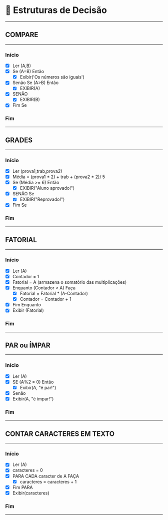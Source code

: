 
# :book: Estruturas de Decisão

---

## COMPARE

---

### Início

- [X] Ler (A,B)
- [X] Se (A=B) Então
  - [X] Exibir('Os números são iguais')
- [x] Senão Se (A>B) Então
  - [x] EXIBIR(A)
- [x] SENÃO
  - [x] EXIBIR(B)
- [x] Fim Se

### Fim

---

## GRADES

---

### Início

- [x] Ler (prova1,trab,prova2)
- [x] Média = (prova1 * 2) + trab + (prova2 * 2)/ 5
- [x] Se (Média >= 6) Então
  - [x] EXIBIR("Aluno aprovado!")
- [x] SENÃO Se 
  - [x] EXIBIR("Reprovado!")
- [x] Fim Se

### Fim

---

## FATORIAL

---

### Início

- [x] Ler (A)
- [x] Contador = 1
- [x] Fatorial = A (armazena o somatório das multiplicações)
- [x] Enquanto (Contador < A) Faça
  - [x] Fatorial = Fatorial * (A-Contador)
  - [x] Contador = Contador + 1
- [x] Fim Enquanto
- [x] Exibir (Fatorial)

### Fim

---

## PAR ou ÍMPAR

---

### Início

- [x] Ler (A)
- [x] SE (A%2 = 0) Então
  - [x] Exibir(A, "é par!")
- [x]  Senão
  - [x]  Exibir(A, "é impar!")

### Fim

---

## CONTAR CARACTERES EM TEXTO

---

### Início

- [x] Ler (A)
- [x] caracteres = 0
- [x] PARA CADA caracter de A FAÇA
  - [x] caracteres = caracteres + 1
- [x]  Fim PARA
- [x]  Exibir(caracteres)

### Fim

---
